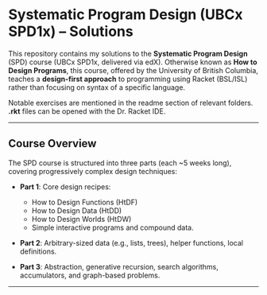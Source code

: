 # Systematic Program Design (UBCx SPD1x) – Solutions

This repository contains my solutions to the **Systematic Program Design** (SPD) course (UBCx SPD1x, delivered via edX). Otherwise known as **How to Design Programs**, this course, offered by the University of British Columbia, teaches a **design-first approach** to programming using Racket (BSL/ISL) rather than focusing on syntax of a specific language.

Notable exercises are mentioned in the readme section of relevant folders. **.rkt** files can be opened with the Dr. Racket IDE.

---

##  Course Overview

The SPD course is structured into three parts (each ~5 weeks long), covering progressively complex design techniques:

- **Part 1**: Core design recipes:
  - How to Design Functions (HtDF)
  - How to Design Data (HtDD)
  - How to Design Worlds (HtDW)
  - Simple interactive programs and compound data.

- **Part 2**: Arbitrary-sized data (e.g., lists, trees), helper functions, local definitions.

- **Part 3**: Abstraction, generative recursion, search algorithms, accumulators, and graph-based problems.

---
